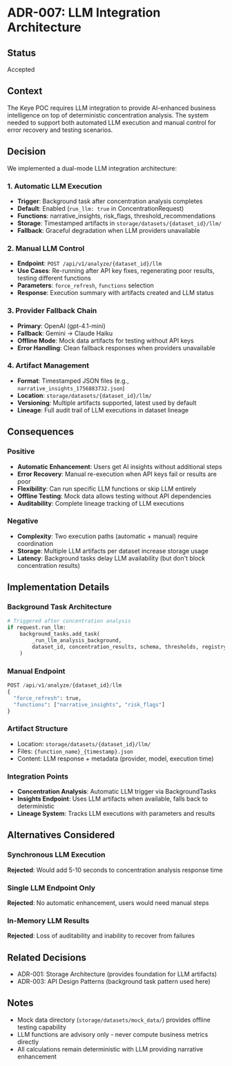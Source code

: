 # ADR-007: LLM Integration Architecture

## Status
Accepted

## Context
The Keye POC requires LLM integration to provide AI-enhanced business intelligence on top of deterministic concentration analysis. The system needed to support both automated LLM execution and manual control for error recovery and testing scenarios.

## Decision
We implemented a dual-mode LLM integration architecture:

### 1. Automatic LLM Execution
- **Trigger**: Background task after concentration analysis completes
- **Default**: Enabled (`run_llm: true` in ConcentrationRequest)
- **Functions**: narrative_insights, risk_flags, threshold_recommendations
- **Storage**: Timestamped artifacts in `storage/datasets/{dataset_id}/llm/`
- **Fallback**: Graceful degradation when LLM providers unavailable

### 2. Manual LLM Control
- **Endpoint**: `POST /api/v1/analyze/{dataset_id}/llm`
- **Use Cases**: Re-running after API key fixes, regenerating poor results, testing different functions
- **Parameters**: `force_refresh`, `functions` selection
- **Response**: Execution summary with artifacts created and LLM status

### 3. Provider Fallback Chain
- **Primary**: OpenAI (gpt-4.1-mini)
- **Fallback**: Gemini → Claude Haiku
- **Offline Mode**: Mock data artifacts for testing without API keys
- **Error Handling**: Clean fallback responses when providers unavailable

### 4. Artifact Management
- **Format**: Timestamped JSON files (e.g., `narrative_insights_1756883732.json`)
- **Location**: `storage/datasets/{dataset_id}/llm/`
- **Versioning**: Multiple artifacts supported, latest used by default
- **Lineage**: Full audit trail of LLM executions in dataset lineage

## Consequences

### Positive
- **Automatic Enhancement**: Users get AI insights without additional steps
- **Error Recovery**: Manual re-execution when API keys fail or results are poor
- **Flexibility**: Can run specific LLM functions or skip LLM entirely
- **Offline Testing**: Mock data allows testing without API dependencies
- **Auditability**: Complete lineage tracking of LLM executions

### Negative
- **Complexity**: Two execution paths (automatic + manual) require coordination
- **Storage**: Multiple LLM artifacts per dataset increase storage usage
- **Latency**: Background tasks delay LLM availability (but don't block concentration results)

## Implementation Details

### Background Task Architecture
```python
# Triggered after concentration analysis
if request.run_llm:
    background_tasks.add_task(
        _run_llm_analysis_background,
        dataset_id, concentration_results, schema, thresholds, registry
    )
```

### Manual Endpoint
```python
POST /api/v1/analyze/{dataset_id}/llm
{
  "force_refresh": true,
  "functions": ["narrative_insights", "risk_flags"]
}
```

### Artifact Structure
- Location: `storage/datasets/{dataset_id}/llm/`
- Files: `{function_name}_{timestamp}.json`
- Content: LLM response + metadata (provider, model, execution time)

### Integration Points
- **Concentration Analysis**: Automatic LLM trigger via BackgroundTasks
- **Insights Endpoint**: Uses LLM artifacts when available, falls back to deterministic
- **Lineage System**: Tracks LLM executions with parameters and results

## Alternatives Considered

### Synchronous LLM Execution
**Rejected**: Would add 5-10 seconds to concentration analysis response time

### Single LLM Endpoint Only
**Rejected**: No automatic enhancement, users would need manual steps

### In-Memory LLM Results
**Rejected**: Loss of auditability and inability to recover from failures

## Related Decisions
- ADR-001: Storage Architecture (provides foundation for LLM artifacts)
- ADR-003: API Design Patterns (background task pattern used here)

## Notes
- Mock data directory (`storage/datasets/mock_data/`) provides offline testing capability
- LLM functions are advisory only - never compute business metrics directly
- All calculations remain deterministic with LLM providing narrative enhancement